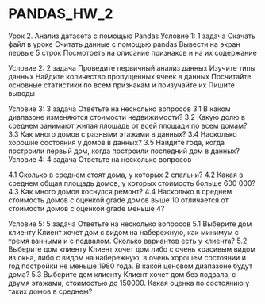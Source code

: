 # PANDAS_HW_2

Урок 2. Анализ датасета с помощью Pandas
Условие 1: 1 задача
Скачать файл в уроке
Считать данные с помощью pandas
Вывести на экран первые 5 строк
Посмотреть на описание признаков и на их содержание

Условие 2: 2 задача
Проведите первичный анализ данных
Изучите типы данных
Найдите количество пропущенных ячеек в данных
Посчитайте основные статистики по всем признакам и поизучайте их
Пишите выводы

Условие 3: 3 задача
Ответьте на несколько вопросов
3.1 В каком диапазоне изменяются стоимости недвижимости?
3.2 Какую долю в среднем занимают жилая площадь от всей площади по всем домам?
3.3 Как много домов с разными этажами в данных?
3.4 Насколько хорошие состояния у домов в данных?
3.5 Найдите года, когда построили первый дом, когда построили последний дом в данных?
Условие 4: 4 задача
Ответьте на несколько вопросов

4.1 Сколько в среднем стоят дома, у которых 2 спальни?
4.2 Какая в среднем общая площадь домов, у которых стоимость больше 600 000?
4.3 Как много домов коснулся ремонт?
4.4 Насколько в среднем стоимость домов с оценкой grade домов выше 10 отличается от стоимости домов с оценкой grade меньше 4?

Условие 5: 5 задача
Ответьте на несколько вопросов
5.1 Выберите дом клиенту
Клиент хочет дом с видом на набережную, как минимум с тремя ванными и с подвалом. Сколько вариантов есть у клиента?
5.2 Выберите дом клиенту
Клиент хочет дом либо с очень красивым видом из окна, либо с видом на набережную, в очень хорошем состоянии и год постройки не меньше 1980 года. В какой ценовом диапазоне будут дома?
5.3 Выберите дом клиенту
Клиент хочет дом без подвала, с двумя этажами, стоимостью до 150000. Какая оценка по состоянию у таких домов в среднем?
